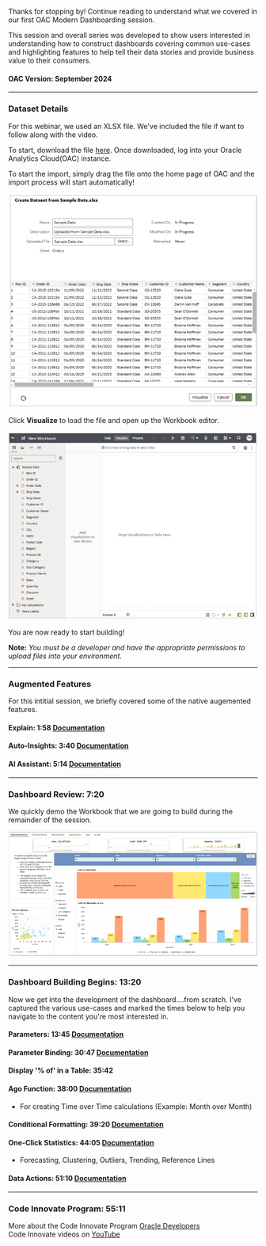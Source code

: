 Thanks for stopping by!  Continue reading to understand what we covered in our first OAC Modern Dashboarding session.  

This session and overall series was developed to show users interested in understanding how to construct dashboards covering common use-cases and highlighting features to help tell their data stories and provide business value to their consumers.

#### OAC Version: September 2024
___
### Dataset Details
For this webinar, we used an XLSX file.  We've included the file if want to follow along with the video.  

To start, download the file [here](https://github.com/uzer15/Oracle/blob/main/Analytics%20Cloud%20(OAC)/Sample%20Data.xlsx).  Once downloaded, log into your Oracle Analytics Cloud(OAC) instance.  

To start the import, simply drag the file onto the home page of OAC and the import process will start automatically!  

![Dataset Import](</Analytics Cloud (OAC)/Images/ImportDataset.png> "Data Import Screen")

Click **Visualize** to load the file and open up the Workbook editor.

![Visualize](</Analytics Cloud (OAC)/Images/WorkbookEditor.png> "Workbook Editor")  

You are now ready to start building!

**Note:** *You must be a developer and have the appropriate permissions to upload files into your environment.*

___
### Augmented Features
For this intitial session, we briefly covered some of the native augemented features.

#### Explain: 1:58 [Documentation](https://docs.oracle.com/en/cloud/paas/analytics-cloud/acubi/use-explain-understand-your-data.html)  

#### Auto-Insights: 3:40 [Documentation](https://docs.oracle.com/en/cloud/paas/analytics-cloud/acubi/use-auto-insights-understand-your-data.html)  

#### AI Assistant: 5:14 [Documentation](https://docs.oracle.com/en/cloud/paas/analytics-cloud/acubi/generate-visualizations-oracle-analytics-ai-assistant-and-home-page-ask.html)  
___
### Dashboard Review: 7:20  
We quickly demo the Workbook that we are going to build during the remainder of the session.  

![Demo Dashboard](</Analytics Cloud (OAC)/Images/Dashboard.png> "Dashboard")
___
### Dashboard Building Begins: 13:20 
Now we get into the development of the dashboard....from scratch.  I've captured the various use-cases and marked the times below to help you navigate to the content you're most interested in.  

#### Parameters: 13:45 [Documentation](https://docs.oracle.com/en/cloud/paas/analytics-cloud/acubi/create-and-use-parameters.html)  

#### Parameter Binding: 30:47 [Documentation](https://docs.oracle.com/en/cloud/paas/analytics-cloud/acubi/bind-parameters-filters.html)

#### Display '% of' in a Table: 35:42 

#### Ago Function: 38:00 [Documentation](https://docs.oracle.com/en/cloud/paas/analytics-cloud/acubi/functions.html#GUID-85E0FDF7-BF01-49CB-BAE0-55A19BA33737)
 - For creating Time over Time calculations (Example: Month over Month)
#### Conditional Formatting: 39:20 [Documentation](https://docs.oracle.com/en/cloud/paas/analytics-cloud/acubi/highlight-important-data-events-conditional-formatting.html)  

#### One-Click Statistics: 44:05 [Documentation](https://docs.oracle.com/en/cloud/paas/analytics-cloud/acubi/enhance-visualizations-statistical-analytics.html#GUID-87DD71E5-9AFC-405C-A812-6EF9FEE96454) 
 - Forecasting, Clustering, Outliers, Trending, Reference Lines
#### Data Actions: 51:10 [Documentation](https://docs.oracle.com/en/cloud/paas/analytics-cloud/acubi/use-data-actions.html) 
___
### Code Innovate Program: 55:11  

More about the Code Innovate Program [Oracle Developers](https://www.oracle.com/developer/community/code-innovate-developers/)  
Code Innovate videos on [YouTube](https://www.youtube.com/watch?v=zW1uo1LhU7g) 
